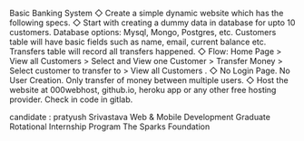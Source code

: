 Basic Banking System
◇ Create a simple dynamic website which has the following specs.
◇ Start with creating a dummy data in database for upto 10 
customers. Database options: Mysql, Mongo, Postgres, etc. 
Customers table will have basic fields such as name, email, 
current balance etc. Transfers table will record all transfers 
happened.
◇ Flow: Home Page > View all Customers > Select and View one 
Customer > Transfer Money > Select customer to transfer to > 
View all Customers . 
◇ No Login Page. No User Creation. Only transfer of money 
between multiple users. 
◇ Host the website at 000webhost, github.io, heroku app or any 
other free hosting provider. Check in code in gitlab.



candidate : pratyush Srivastava
Web & Mobile Development
Graduate Rotational Internship Program
The Sparks Foundation
